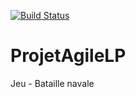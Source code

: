 [![Build Status](https://travis-ci.org/toedter/chatty.svg?branch=master)](https://travis-ci.org/toedter/chatty)

# ProjetAgileLP
Jeu - Bataille navale
